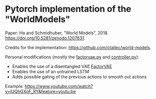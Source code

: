 # Pytorch implementation of the "WorldModels"

Paper: Ha and Schmidhuber, "World Models", 2018. https://doi.org/10.5281/zenodo.1207631. 

Credits for the implementation: https://github.com/ctallec/world-models.

Personal modifications (mostly the [factorvae.py](https://github.com/YannDubs/world-models/blob/master/factorvae.py) and [controller.py](https://github.com/YannDubs/world-models/blob/master/models/controller.py)):
* Enables the use of a disentangled VAE [FactorVAE](https://arxiv.org/abs/1802.05983)
* Enables the use of an untrained LSTM
* Adds possible gating of the previous actions to smooth out actions

Example:
https://www.youtube.com/watch?v=iUQhGXoF_RY&feature=youtu.be


